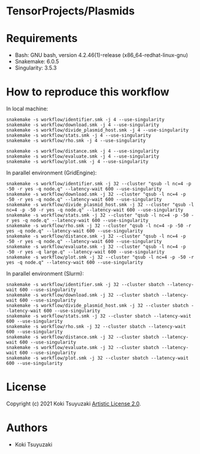 # TensorProjects/Plasmids

# Requirements
- Bash: GNU bash, version 4.2.46(1)-release (x86_64-redhat-linux-gnu)
- Snakemake: 6.0.5
- Singularity: 3.5.3

# How to reproduce this workflow

In local machine:

```
snakemake -s workflow/identifier.smk -j 4 --use-singularity
snakemake -s workflow/download.smk -j 4 --use-singularity
snakemake -s workflow/divide_plasmid_host.smk -j 4 --use-singularity
snakemake -s workflow/stats.smk -j 4 --use-singularity
snakemake -s workflow/rho.smk -j 4 --use-singularity

snakemake -s workflow/distance.smk -j 4 --use-singularity
snakemake -s workflow/evaluate.smk -j 4 --use-singularity
snakemake -s workflow/plot.smk -j 4 --use-singularity
```


In parallel environment (GridEngine):

```
snakemake -s workflow/identifier.smk -j 32 --cluster "qsub -l nc=4 -p -50 -r yes -q node.q" --latency-wait 600 --use-singularity
snakemake -s workflow/download.smk -j 32 --cluster "qsub -l nc=4 -p -50 -r yes -q node.q" --latency-wait 600 --use-singularity
snakemake -s workflow/divide_plasmid_host.smk -j 32 --cluster "qsub -l nc=4 -p -50 -r yes -q node.q" --latency-wait 600 --use-singularity
snakemake -s workflow/stats.smk -j 32 --cluster "qsub -l nc=4 -p -50 -r yes -q node.q" --latency-wait 600 --use-singularity
snakemake -s workflow/rho.smk -j 32 --cluster "qsub -l nc=4 -p -50 -r yes -q node.q" --latency-wait 600 --use-singularity
snakemake -s workflow/distance.smk -j 32 --cluster "qsub -l nc=4 -p -50 -r yes -q node.q" --latency-wait 600 --use-singularity
snakemake -s workflow/evaluate.smk -j 32 --cluster "qsub -l nc=4 -p -50 -r yes -q large.q" --latency-wait 600 --use-singularity
snakemake -s workflow/plot.smk -j 32 --cluster "qsub -l nc=4 -p -50 -r yes -q node.q" --latency-wait 600 --use-singularity
```

In parallel environment (Slurm):

```
snakemake -s workflow/identifier.smk -j 32 --cluster sbatch --latency-wait 600 --use-singularity
snakemake -s workflow/download.smk -j 32 --cluster sbatch --latency-wait 600 --use-singularity
snakemake -s workflow/divide_plasmid_host.smk -j 32 --cluster sbatch --latency-wait 600 --use-singularity
snakemake -s workflow/stats.smk -j 32 --cluster sbatch --latency-wait 600 --use-singularity
snakemake -s workflow/rho.smk -j 32 --cluster sbatch --latency-wait 600 --use-singularity
snakemake -s workflow/distance.smk -j 32 --cluster sbatch --latency-wait 600 --use-singularity
snakemake -s workflow/evaluate.smk -j 32 --cluster sbatch --latency-wait 600 --use-singularity
snakemake -s workflow/plot.smk -j 32 --cluster sbatch --latency-wait 600 --use-singularity
```
# License
Copyright (c) 2021 Koki Tsuyuzaki [Artistic License 2.0](http://www.perlfoundation.org/artistic_license_2_0).

# Authors
- Koki Tsuyuzaki